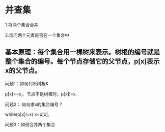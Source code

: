 # 并查集

1.将两个集合合并

2.询问两个元素是否在一个集合中

## 基本原理：每个集合用一棵树来表示。树根的编号就是整个集合的编号。每个节点存储它的父节点，p[x]表示x的父节点。

问题1：如何判断树根&

p[x]==x,。节点不是树根时，p[x]!=x.

问题2： 如何求x的集合编号？

while(p[x]!=x) x=p[x];

问题3：如何合并两个集合
